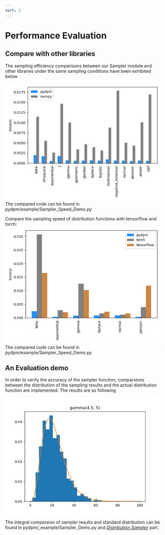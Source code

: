 ```yaml
---
sort: 2
---
```


# Performance Evaluation

## Compare with other libraries

The sampling efficiency comparisons between our Sampler module and other libraries under the same sampling conditions have been exhibited below

![Image text](https://raw.githubusercontent.com/BoChenGroup/Pydpm/master/compare_numpy.png "Compare with numpy")  
The compared code can be found in pydpm/example/Sampler_Speed_Demo.py

Compare the sampling speed of distribution functions with tensorflow and torch:
![Image text](https://raw.githubusercontent.com/BoChenGroup/Pydpm/master/compare_tf2_torch.png "Compare with TensorFlow and Torch")  
The compared code can be found in pydpm/example/Sampler_Speed_Demo.py


## An Evaluation demo

In order to verify the accuracy of the sampler function, comparsions between the distribution of the sampling results and the actual distribution function are implemented. The results are as following

![Image text](https://raw.githubusercontent.com/Dustone-Mu/Dustone-Mu.github.io/main/images/sample_demo_gamma.png)

The integral comparsion of sampler results and standard distribution can be found in pydpm/_example/Sampler_Demo.py and [*Distribution Sampler*](https://dustone-mu.github.io/Sample/Distribution%20Sampler.html) part.



